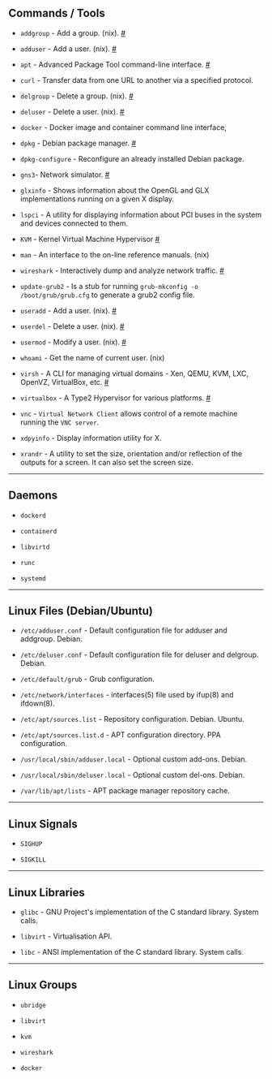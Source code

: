 
## Commands / Tools

* `addgroup` - Add a group. (nix). [#](operating-systems/linux/user-management/addgroup.md)

* `adduser` - Add a user. (nix). [#](operating-systems/linux/user-management/adduser.md)

* `apt` - Advanced Package Tool command-line interface. [#](operating-systems/linux/package-management/apt/apt.md)

* `curl` - Transfer data from one URL to another via a specified protocol.

* `delgroup` - Delete a group. (nix). [#](operating-systems/linux/user-management/delgroup.md)

* `deluser` - Delete a user. (nix). [#](operating-systems/linux/user-management/deluser.md)

* `docker` - Docker image and container command line interface,

* `dpkg` - Debian package manager. [#](operating-systems/linux/package-management/apt/dpkg.md)

* `dpkg-configure` - Reconfigure an already installed Debian package.

* `gns3`- Network simulator. [#](networking/gns3)

* `glxinfo` - Shows information about the OpenGL and GLX implementations running on a given X display.

* `lspci` - A utility for displaying information about PCI buses in the system and devices connected to them.

* `KVM` - Kernel Virtual Machine Hypervisor [#](virtualisaiton/hypervisors/kvm)

* `man` - An interface to the on-line reference manuals. (nix)

* `wireshark` - Interactively dump and analyze network traffic. [#](networking/wireshark)

* `update-grub2` - Is a stub for running `grub-mkconfig -o /boot/grub/grub.cfg` to generate a grub2 config file.

* `useradd` - Add a user. (nix). [#](operating-systems/linux/user-management/useradd.md)

* `userdel` - Delete a user. (nix). [#](operating-systems/linux/user-management/userdel.md)

* `usermod` - Modify a user. (nix). [#](operating-systems/linux/user-management/usermod.md)

* `whoami` - Get the name of current user. (nix)

* `virsh` - A CLI for managing virtual domains - Xen, QEMU, KVM, LXC, OpenVZ, VirtualBox, etc. [#](virtualisaiton/hypervisors/virsh/01-intro.md)

* `virtualbox` - A Type2 Hypervisor for various platforms. [#](virtualisaiton/hypervisors/virtualbox)

* `vnc` - `Virtual Network Client` allows control of a remote machine running the `VNC server`.

* `xdpyinfo` - Display information utility for X.

* `xrandr` - A utility to set the size, orientation and/or reflection of the outputs for a screen. It can also set the screen size.



---

## Daemons

* `dockerd`

* `containerd`

* `libvirtd`

* `runc`

* `systemd`

---

## Linux Files (Debian/Ubuntu)

* `/etc/adduser.conf` - Default configuration file for adduser and addgroup. Debian.

* `/etc/deluser.conf` - Default configuration file for deluser and delgroup. Debian.

* `/etc/default/grub` - Grub configuration.

* `/etc/network/interfaces` - interfaces(5) file used by ifup(8) and ifdown(8).

* `/etc/apt/sources.list` - Repository configuration. Debian. Ubuntu.

* `/etc/apt/sources.list.d` - APT configuration directory. PPA configuration.

* `/usr/local/sbin/adduser.local` - Optional custom add-ons. Debian.

* `/usr/local/sbin/deluser.local` - Optional custom del-ons. Debian.

* `/var/lib/apt/lists` - APT package manager repository cache.

---

## Linux Signals

* `SIGHUP`

* `SIGKILL`


---

## Linux Libraries

* `glibc` - GNU Project's implementation of the C standard library. System  calls.

* `libvirt` - Virtualisation API.

* `libc` - ANSI implementation of the C standard library.  System  calls.


---

## Linux Groups

* `ubridge`

* `libvirt`

* `kvm`

* `wireshark`

* `docker`